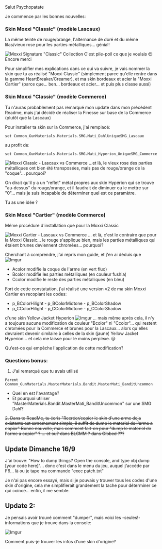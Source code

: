Salut Psychopatate

Je commence par les bonnes nouvelles:
### Skin Moxxi "Classic" (modèle Lascaux)
La même teinte de rouge/orange, l'alternance de doré et du même lilas/vieux rose pour les parties métalliques... génial!

![Moxxi Signature "Classic" Collection](https://i.imgur.com/yR8Zjdu.png)
C'est pile-poil ce que je voulais :wink: Encore merci

Pour simplifier mes explications dans ce qui va suivre, je vais nommer la skin que tu as réalisé "Moxxi Classic" (simplement parce qu'elle rentre dans la gamme HeartBreaker/Creamer), et ma skin bordeaux et acier la "Moxxi Cartier" (parce que... ben... bordeaux et acier... et puis plus classe aussi) 
 
### Skin Moxxi "Classic" (modèle Commerce)

Tu n'auras probablement pas remarqué mon update dans mon précédent Readme, mais j'ai décidé de réaliser la Finesse sur base de la Commerce (plutôt que la Lascaux)

Pour installer ta skin sur la Commerce,  j'ai remplacé: 
 ```
 set Common_GunMaterials.Materials.SMG.Mati_DahlUniqueSMG_Lascaux
```
au profit de:
 ```
set Common_GunMaterials.Materials.SMG.Mati_Hyperion_UniqueSMG_Commerce
```

![Moxxi Classic - Lascaux vs Commerce](https://i.imgur.com/Bfm22LM.png)
...et là, le vieux rose des parties métalliques ont bien été transposées, mais pas de rouge/orange de la "coque"... pourquoi?

On dirait qu'il y a un "reflet" métal propres aux skin Hypérion qui se trouve "au-dessus" du rouge/orange, et il faudrait de diminuer ou le mettre sur "0"... mais je suis incapable de déterminer quel est ce paramètre.

Tu as une idée ? 

### Skin Moxxi "Cartier" (modèle Commerce)

Même procédure d'installation que pour la Moxxi Classic

![Moxxi Cartier - Lascaux vs Commerce](https://i.imgur.com/y66VqHp.png)
... et là, c'est le contraire que pour la Moxxi Classic... le rouge s'applique bien, mais les parties métalliques qui étaient brunes deviennent chromées... pourquoi?

Cherchant à comprendre, j'ai repris mon guide, et j'en ai déduis que
![Imgur](https://i.imgur.com/rtAtIwj.png)
  - Acolor modifie la coque de l'arme (en vert fluo)
  - Bcolor modifie les parties métalliques (en couleur fushia)
  - Ccolor modifie le reste des parties métalliques (en bleu)
  
Fort de cette constatation, j'ai réalisé une version v2 de ma skin Moxxi Cartier en recopiant les codes:
- p_BColorHilight - p_BColorMidtone - p_BColorShadow
- p_CColorHilight - p_CColorMidtone - p_CColorShadow

d'une skin Yellow Jacket Hyperion
![Imgur](https://i.imgur.com/HxnUEgf.png)
... mais même après cela, il n'y a toujours aucune modification de couleur "Bcolor" ni "Ccolor"... qui restent chromées pour la Commerce et brunes pour la Lascaux... alors qu'elles devraient devenir similaire à celles de la skin (jaune) Yellow Jacket Hyperion... et cela me laisse pour le moins perplexe.   :unamused:

Qu'est-ce qui empêche l'application de cette modification?

### Questions bonus:

1. J'ai remarqué que tu avais utilisé 
```
Parent Common_GunMaterials.MasterMaterials.Bandit.MasterMati_BanditUncommon
```
- Quel en est l'avantage?
- Et pourquoi utiliser "MasterMaterials.Bandit.MasterMati_BanditUncommon" sur une SMG Dahl?

~~2. Dans to ReadMe, tu écris "Recréer/copier le skin d'une arme deja existante est extremement simple, il suffit de dump le materiel de l'arme a copier"
Bonne nouvelle, mais comment fait-on pour "dump le materiel de l'arme a copier" ?
... et ou? dans BLCMM ? dans Gibbed ???~~

## Update Dimanche 16/9

J'ai trouvé: "How to dump things? Open the console, and type obj dump [your code here]"... donc c'est dans le menu du jeu, auquel j'accède par F6... là ou je tape ma commande "exec patch.txt"

Je n'ai pas encore essayé, mais si je pouvais y trouver tous les codes d'une skin d'origine, cela me simplifierait grandement la tache pour déterminer ce qui coince... enfin, il me semble.

## Update 2:

Je pensais avoir trouvé comment "dumper", mais voici les -seules!- informations que je trouve dans la console:

![Imgur](https://i.imgur.com/wGM49Uv.png)

Comment puis-je trouver les infos d'une skin d'origine?


